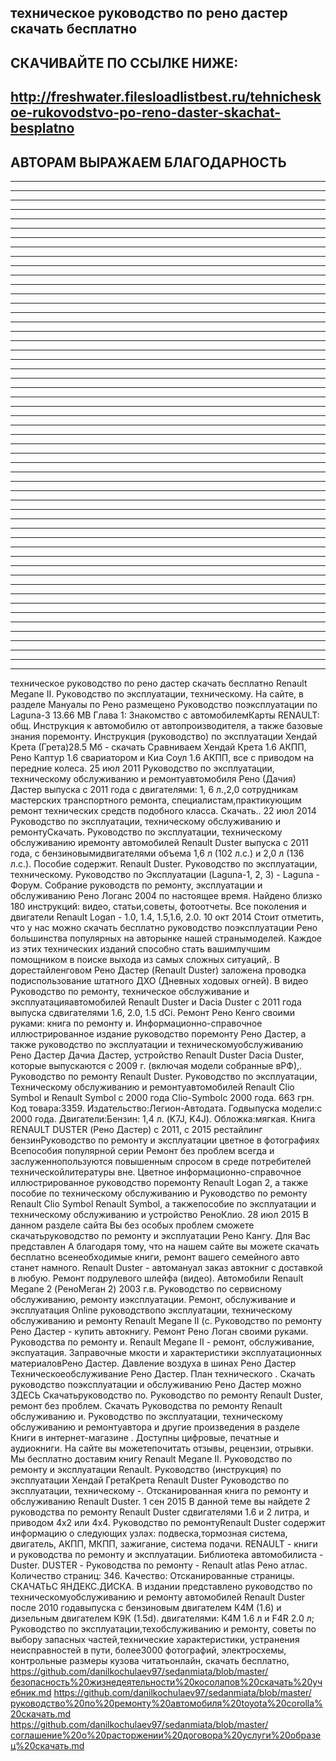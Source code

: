 техническое руководство по рено дастер скачать бесплатно
--------------------------------------------------
СКАЧИВАЙТЕ ПО ССЫЛКЕ НИЖЕ:
--------------------------------------------------
http://freshwater.filesloadlistbest.ru/tehnicheskoe-rukovodstvo-po-reno-daster-skachat-besplatno
--------------------------------------------------
АВТОРАМ ВЫРАЖАЕМ БЛАГОДАРНОСТЬ
--------------------------------------------------
--------------------------------------------------
--------------------------------------------------
--------------------------------------------------
--------------------------------------------------
--------------------------------------------------
--------------------------------------------------
--------------------------------------------------
--------------------------------------------------
--------------------------------------------------
--------------------------------------------------
--------------------------------------------------
--------------------------------------------------
--------------------------------------------------
--------------------------------------------------
--------------------------------------------------
--------------------------------------------------
--------------------------------------------------
--------------------------------------------------
--------------------------------------------------
--------------------------------------------------
--------------------------------------------------
--------------------------------------------------
--------------------------------------------------
--------------------------------------------------
--------------------------------------------------
--------------------------------------------------
--------------------------------------------------
--------------------------------------------------
--------------------------------------------------
--------------------------------------------------
--------------------------------------------------
--------------------------------------------------
--------------------------------------------------
--------------------------------------------------
--------------------------------------------------
--------------------------------------------------
--------------------------------------------------
--------------------------------------------------
--------------------------------------------------
--------------------------------------------------
--------------------------------------------------
--------------------------------------------------
--------------------------------------------------
--------------------------------------------------
--------------------------------------------------
--------------------------------------------------
--------------------------------------------------
--------------------------------------------------
--------------------------------------------------
--------------------------------------------------
--------------------------------------------------
--------------------------------------------------
--------------------------------------------------
техническое руководство по рено дастер скачать бесплатно Renault Megane II. Руководство по эксплуатации, техническому. На сайте, в разделе Мануалы по Рено размещено Руководство поэксплуатации по Laguna-3 13.66 MB Глава 1: Знакомство с автомобилемКарты RENAULT: общ. Инструкция к автомобилю от автопроизводителя, а также базовые знания поремонту.  Инструкция (руководство) по эксплуатации Хендай Крета (Грета)28.5 Мб - скачать  Сравниваем Хендай Крета 1.6 АКПП, Рено Каптур 1.6 свариатором и Киа Соул 1.6 АКПП, все с приводом на передние колеса. 25 июл 2011  Руководство по эксплуатации, техническому обслуживанию и ремонтуавтомобиля Рено (Дачия) Дастер выпуска с 2011 года с двигателями: 1, 6 л.,2,0  сотрудникам мастерских транспортного ремонта, специалистам,практикующим ремонт технических средств подобного класса. Скачать.. 22 июл 2014  Руководство по эксплуатации, техническому обслуживанию и ремонтуСкачать. Руководство по эксплуатации, техническому обслуживанию иремонту автомобилей Renault Duster выпуска с 2011 года, с бензиновымидвигателями объема 1,6 л (102 л.с.) и 2,0 л (136 л.с.). Пособие содержит. Renault Duster. Руководство по эксплуатации, техническому. Руководство по Эксплуатации (Laguna-1, 2, 3) - Laguna - Форум. Собрание руководств по ремонту, эксплуатации и обслуживанию Рено Логанс 2004 по настоящее время. Найдено близко 180 инструкций: видео, статьи,советы, фотоотчеты. Все поколения и двигатели Renault Logan - 1.0, 1.4, 1.5,1.6, 2.0. 10 окт 2014  Стоит отметить, что у нас можно скачать бесплатно руководство поэксплуатации Рено большинства популярных на авторынке нашей странымоделей. Каждое из этих технических изданий способно стать вашимлучшим помощником в поиске выхода из самых сложных ситуаций,. В дорестайленговом Рено Дастер (Renault Duster) заложена проводка подиспользование штатного ДХО (Дневных ходовых огней). В видео Руководство по ремонту, техническое обслуживание и эксплуатацияавтомобилей Renault Duster и Dacia Duster с 2011 года выпуска сдвигателями 1.6, 2.0, 1.5 dCi. Ремонт Рено Кенго своими руками: книга по ремонту и. Информационно-справочное иллюстрированное издание руководство поремонту Рено Дастер, а также руководство по эксплуатации и техническомуобслуживанию Рено Дастер Дачиа Дастер, устройство Renault Duster Dacia Duster, которые выпускаются с 2009 г. (включая модели собранные вРФ),. Руководство по ремонту Renault Duster. Руководство по эксплуатации, Техническому обслуживанию и ремонтуавтомобилей Renault Clio Symbol и Renault Symbol с 2000 года  Clio-Symbolс 2000 года. 663 грн. Код товара:3359. Издательство:Легион-Автодата. Годвыпуска модели:с 2000 года. Двигатели:Бензин: 1,4 л. (K7J, K4J). Обложка:мягкая.
Книга RENAULT DUSTER (Рено Дастер) с 2011, с 2015 рестайлинг бензинРуководство по ремонту и эксплуатации цветное в фотографиях  Всепособия популярной серии Ремонт без проблем всегда и заслуженнопользуются повышенным спросом в среде потребителей техническойлитературы вне. Цветное информационно-справочное иллюстрированное руководство поремонту Renault Logan 2, а также пособие по техническому обслуживанию и Руководство по ремонту Renault Clio Symbol  Renault Symbol, а такжепособие по эксплуатации и техническому обслуживанию и устройство РеноКлио. 28 июл 2015  В данном разделе сайта Вы без особых проблем сможете скачатьруководство по ремонту и эксплуатации Рено Кангу. Для Вас представлен А благодаря тому, что на нашем сайте вы можете скачать бесплатно всенеобходимые книги, ремонт вашего семейного авто станет намного. Renault Duster - автомануал заказ автокниг с доставкой в любую. Ремонт подрулевого шлейфа (видео). Автомобили Renault Megane 2 (РеноМеган 2) 2003 г.в.  Руководство по сервисному обслуживанию, ремонту иэксплуатации. Ремонт, обслуживание и эксплуатация  Online руководствопо эксплуатации, техническому обслуживанию и ремонту Renault Megane II (с. Руководство по ремонту Рено Дастер - купить автокнигу. Ремонт Рено Логан своими руками. Руководства по ремонту и. Renault Megane II - ремонт, обслуживание, экспуатация. Заправочные мкости и характеристики эксплуатационных материаловРено Дастер. Давление воздуха в шинах Рено Дастер  Техническоеобслуживание Рено Дастер. План технического . Скачать руководство поэксплуатации и обслуживанию Рено Дастер можно ЗДЕСЬ  Скачатьруководство по. Руководство по ремонту Renault Duster, ремонт без проблем. Скачать Руководства по ремонту Renault обслуживанию и. Руководство по эксплуатации, техническому обслуживанию и ремонтуавтора и другие произведения в разделе Книги в интернет-магазине . Доступны цифровые, печатные и аудиокниги. На сайте вы можетепочитать отзывы, рецензии, отрывки. Мы бесплатно доставим книгу Renault Megane II. Руководство по ремонту и эксплуатации Renault. Руководство (инструкция) по эксплуатации Хендай ГретаКрета
Renault Duster Руководство по эксплуатации, техническому -. Отсканированная книга по ремонту и обслуживанию Renault Duster. 1 сен 2015  В данной теме вы найдете 2 руководства по ремонту Renault Duster сдвигателями 1.6 и 2 литра, и приводом 4х2 или 4х4. Руководство по ремонтуRenault Duster содержит информацию о следующих узлах: подвеска,тормозная система, двигатель, АКПП, МКПП, зажигание, система подачи. RENAULT - книги и руководства по ремонту и эксплуатации. Библиотека автомобилиста - Duster. DUSTER - Руководства по ремонту - Renault atlas  Рено атлас. Количество страниц: 346. Качество: Отсканированные страницы. СКАЧАТЬС ЯНДЕКС.ДИСКА. В издании представлено руководство по техническомуобслуживанию и ремонту автомобилей Renault Duster после 2010 годавыпуска с бензиновым двигателем К4М (1.6) и дизельным двигателем К9К (1.5d). двигателями: К4М 1.6 л и F4R 2.0 л; Руководство по эксплуатации,техобслуживанию и ремонту, советы по выбору запасных частей,технические характеристики, устранения неисправностей в пути, более3000 фотографий, электросхемы, контрольные размеры кузова читатьонлайн, скачать бесплатно,
https://github.com/danilkochulaev97/sedanmiata/blob/master/безопасность%20жизнедеятельности%20косолапов%20скачать%20учебник.md
https://github.com/danilkochulaev97/sedanmiata/blob/master/руководство%20по%20ремонту%20автомобиля%20toyota%20corolla%20скачать.md
https://github.com/danilkochulaev97/sedanmiata/blob/master/соглашение%20о%20расторжении%20договора%20услуги%20образец%20скачать.md